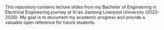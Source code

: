 This repository contains lecture slides from my Bachelor of Engineering in Electrical Engineering journey at Xi'an Jiaotong Liverpool University (2022-2026). My goal is to document my academic progress and provide a valuable open reference for future students.
